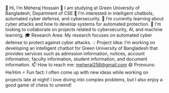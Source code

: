 👋 Hi, I’m Meheraj Hossain
🏫 I am studying at Green University of Bangladesh, Department of CSE
👀 I’m interested in intelligent chatbots, automated cyber defense, and cybersecurity.
🌱 I’m currently learning about cyber attacks and how to develop systems for automated protection. 
💞️ I’m looking to collaborate on projects related to cybersecurity, AI, and machine learning.
🎓 Research Area: My research focuses on automated cyber defense to protect against cyber attacks.
💡 Project Idea: I’m working on developing an intelligent chatbot for Green University of Bangladesh that provides services such as admission information, notices, account information, faculty information, student information, and document information.
📫 How to reach me: meheraj256@gmail.com 
😄 Pronouns: He/Him
⚡ Fun fact: I often come up with new ideas while working on projects late at night!
I love diving into complex problems, but I also enjoy a good game of chess to unwind!

<!---
MeherajHosain/MeherajHosain is a ✨ special ✨ repository because its `README.md` (this file) appears on your GitHub profile.
You can click the Preview link to take a look at your changes.
--->
